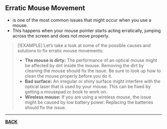 ## Erratic Mouse Movement
- is one of the most common issues that might occur when you use a mouse.
- This happens when your mouse pointer starts acting erratically, jumping across the screen and does not move properly.
>[!EXAMPLE] Let’s take a look at some of the possible causes and solutions to fix erratic mouse movements:
>- **The mouse is dirty:** The performance of an optical mouse might be affected by dirt inside the mouse. Removing the dirt by cleaning the mouse should fix the issue. Be sure to look up how to clean the mouse properly before you do it.
>- **Bad surface:** An irregular or shiny surface might interfere with the optical laser that is used by your mouse. This can be fixed by getting a mousepad or book to work on.
>- **Wireless mouse:** If you are using a wireless mouse, the issue might be caused by low battery power. Replacing the batteries should fix the issue.



---
**[BACK](INTCOMMidtermCh6.md)**